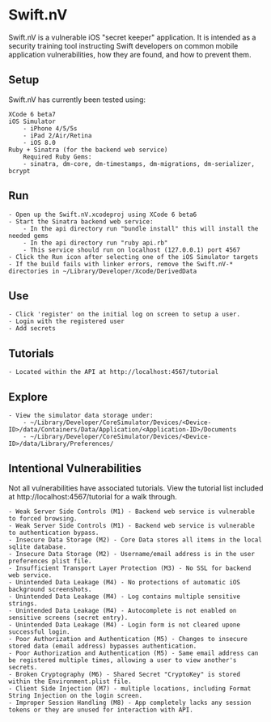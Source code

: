 Swift.nV
==========

Swift.nV is a vulnerable iOS "secret keeper" application. It is intended as a security training tool instructing Swift developers on common mobile application vulnerabilities, how they are found, and how to prevent them.

Setup
-----

Swift.nV has currently been tested using:

	XCode 6 beta7
	iOS Simulator 
		- iPhone 4/5/5s
		- iPad 2/Air/Retina
		- iOS 8.0
	Ruby + Sinatra (for the backend web service)
		Required Ruby Gems:
		- sinatra, dm-core, dm-timestamps, dm-migrations, dm-serializer, bcrypt


Run
---
	- Open up the Swift.nV.xcodeproj using XCode 6 beta6
	- Start the Sinatra backend web service:
		- In the api directory run "bundle install" this will install the needed gems	
		- In the api directory run "ruby api.rb"
		- This service should run on localhost (127.0.0.1) port 4567
	- Click the Run icon after selecting one of the iOS Simulator targets
	- If the build fails with linker errors, remove the Swift.nV-* directories in ~/Library/Developer/Xcode/DerivedData

Use
---
	- Click 'register' on the initial log on screen to setup a user.
	- Login with the registered user
	- Add secrets

Tutorials
---------
	- Located within the API at http://localhost:4567/tutorial

Explore
-------
	- View the simulator data storage under:
		- ~/Library/Developer/CoreSimulator/Devices/<Device-ID>/data/Containers/Data/Application/<Application-ID>/Documents
		- ~/Library/Developer/CoreSimulator/Devices/<Device-ID>/data/Library/Preferences/

Intentional Vulnerabilities
---------------------------
Not all vulnerabilities have associated tutorials. View the tutorial list included at http://localhost:4567/tutorial for a walk through.

	- Weak Server Side Controls (M1) - Backend web service is vulnerable to forced browsing.
	- Weak Server Side Controls (M1) - Backend web service is vulnerable to authentication bypass.
	- Insecure Data Storage (M2) - Core Data stores all items in the local sqlite database.
	- Insecure Data Storage (M2) - Username/email address is in the user preferences plist file.
	- Insufficient Transport Layer Protection (M3) - No SSL for backend web service.
	- Unintended Data Leakage (M4) - No protections of automatic iOS background screenshots.
	- Unintended Data Leakage (M4) - Log contains multiple sensitive strings.
	- Unintended Data Leakage (M4) - Autocomplete is not enabled on sensitive screens (secret entry).
	- Unintended Data Leakage (M4) - Login form is not cleared upone successful login.
	- Poor Authorization and Authentication (M5) - Changes to insecure stored data (email address) bypasses authentication.
	- Poor Authorization and Authentication (M5) - Same email address can be registered multiple times, allowing a user to view another's secrets.
	- Broken Cryptography (M6) - Shared Secret "CryptoKey" is stored within the Environment.plist file.
	- Client Side Injection (M7) - multiple locations, including Format String Injection on the login screen.
	- Improper Session Handling (M8) - App completely lacks any session tokens or they are unused for interaction with API.
